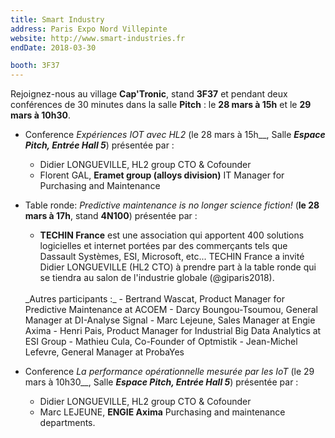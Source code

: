 ```yaml
---
title: Smart Industry
address: Paris Expo Nord Villepinte
website: http://www.smart-industries.fr
endDate: 2018-03-30

booth: 3F37
---
```


Rejoignez-nous au village **Cap'Tronic**, stand **3F37** et pendant deux conférences de 30 minutes dans la salle  **Pitch** : le **28 mars à 15h** et le **29 mars à 10h30**.

- Conference *Expériences IOT avec HL2* (le 28 mars à 15h__, Salle __*Espace Pitch, Entrée Hall 5*__) présentée par :
    - Didier LONGUEVILLE, HL2 group CTO & Cofounder
    - Florent GAL, **Eramet group (alloys division)** IT Manager for Purchasing and Maintenance

- Table ronde: *Predictive maintenance is no longer science fiction!* (__le 28 mars à 17h__, stand **4N100**) présentée par :
    - **TECHIN France** est une association qui apportent 400 solutions logicielles et internet portées par des commerçants tels que Dassault Systèmes, ESI, Microsoft, etc... TECHIN France a invité Didier LONGUEVILLE (HL2 CTO) à prendre part à la table ronde qui se tiendra au salon de l'industrie globale (@giparis2018).
    <br>
    _Autres participants :_
        - Bertrand Wascat, Product Manager for Predictive Maintenance at ACOEM
        - Darcy Boungou-Tsoumou, General Manager at DI-Analyse Signal
        - Marc Lejeune, Sales Manager at Engie Axima
        - Henri Pais, Product Manager for Industrial Big Data Analytics at ESI Group
        - Mathieu Cula, Co-Founder of Optmistik
        - Jean-Michel Lefevre, General Manager at ProbaYes

- Conference *La performance opérationnelle mesurée par les IoT* (le 29 mars à 10h30__, Salle __*Espace Pitch, Entrée Hall 5*__) présentée par :
    - Didier LONGUEVILLE, HL2 group CTO & Cofounder
    - Marc LEJEUNE, **ENGIE Axima** Purchasing and maintenance departments.
